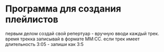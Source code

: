 # Программа для создания плейлистов
первым делом создай свой репертуар - вручную вводи каждый трек. время трекка записывай в формате ММ:CC. если трек имеет длительность 3:05 - запиши как 3:5
